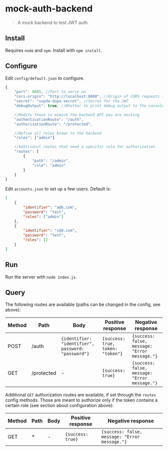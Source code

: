 # mock-auth-backend
> A mock backend to test JWT auth.

## Install
Requires `node` and `npm`. Install with `npm install`.

## Configure
Edit `config/default.json` to configure.

```javascript
{
    "port": 8085, //Port to serve on
    "cors-origin": "http://localhost:8080", //Origin of CORS requests to allow. Set to "*" to allow all origins.
    "secret": "supda-dupa-secret", //Secret for the JWT
    "debugOutput": true, //Whether to print debug output to the console

    //Modify those to mimick the backend API you are mocking
    "authenticationRoute": "/auth",
    "authorizationRoute": "/protected",

    //Define all roles known to the backend
    "roles": ["admin"]

    //Additional routes that need a specific role for authorization
    "routes": [
        {
            "path": "/admin",
            "role": "admin"
        }
    ]
}
````

Edit `accounts.json` to set up a few users. Default is:
```json
[
    {
        "identifier": "a@b.com",
        "password": "test",
        "roles": ["admin"]
    },
    {
        "identifier": "c@d.com",
        "password": "test",
        "roles": []
    }
]
````

## Run
Run the server with `node index.js`.

## Query
The following routes are available (paths can be changed in the config, see above):

| Method  | Path | Body | Positive response | Negative response
| ------------- | ------------- | ------------- | ------------- | ------------- |
| POST  | /auth | `{identifier: "identifier", password: "password"}` | `{success: true, token: "token"}` | `{success: false, message: "Error message."}` |
| GET  | /protected | - | `{success: true}` | `{success: false, message: "Error message."}` |

Additional `GET` authorization routes are available, if set through the `routes` config methods. Those are meant to authorize only if the token contains a certain role (see section about configuration above):

| Method  | Path | Body | Positive response | Negative response
| ------------- | ------------- | ------------- | ------------- | ------------- |
| GET  | * | - | `{success: true}` | `{success: false, message: "Error message."}` |
